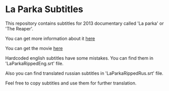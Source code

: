 # La Parka Subtitles

This repository contains subtitles for 2013 documentary called 'La parka' or 'The Reaper'.

You can get more information about it [here](http://www.imdb.com/title/tt3438472/)

You can get the movie [here](https://vimeo.com/ondemand/thereaper)

Hardcoded english subtitles have some mistakes. You can find them in 'LaParkaRippedEng.srt' file.

Also you can find translated russian subtitles in 'LaParkaRippedRus.srt' file.

Feel free to copy subtitles and use them for further translation.
